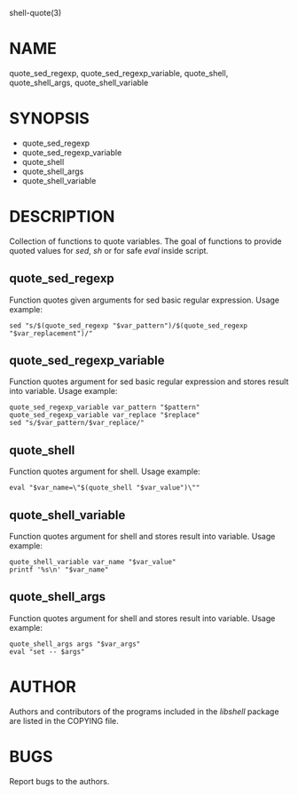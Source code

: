 shell-quote(3)

# NAME

quote_sed_regexp, quote_sed_regexp_variable, quote_shell, quote_shell_args, quote_shell_variable

# SYNOPSIS

- quote_sed_regexp
- quote_sed_regexp_variable
- quote_shell
- quote_shell_args
- quote_shell_variable

# DESCRIPTION
Collection of functions to quote variables. The goal of functions to provide quoted values for
_sed_, _sh_ or for safe _eval_ inside script.

## quote_sed_regexp
Function quotes given arguments for sed basic regular expression.
Usage example:
```
sed "s/$(quote_sed_regexp "$var_pattern")/$(quote_sed_regexp "$var_replacement")/"
```

## quote_sed_regexp_variable
Function quotes argument for sed basic regular expression and stores result into variable.
Usage example:
```
quote_sed_regexp_variable var_pattern "$pattern"
quote_sed_regexp_variable var_replace "$replace"
sed "s/$var_pattern/$var_replace/"
```

## quote_shell
Function quotes argument for shell.
Usage example: 
```
eval "$var_name=\"$(quote_shell "$var_value")\""
```

## quote_shell_variable
Function quotes argument for shell and stores result into variable.
Usage example:
```
quote_shell_variable var_name "$var_value"
printf '%s\n' "$var_name"
```

## quote_shell_args
Function quotes argument for shell and stores result into variable.
Usage example:
```
quote_shell_args args "$var_args"
eval "set -- $args"
```

# AUTHOR
Authors and contributors of the programs included in the *libshell* package are listed
in the COPYING file.

# BUGS
Report bugs to the authors.

